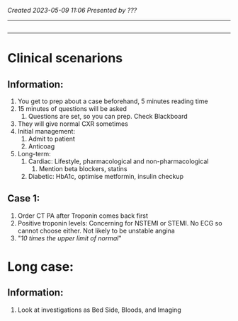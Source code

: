 *Created 2023-05-09 11:06*
*Presented by ???*

---
```toc
```
---
# Clinical scenarions
## Information:
1. You get to prep about a case beforehand, 5 minutes reading time
2. 15 minutes of questions will be asked
	1. Questions are set, so you can prep. Check Blackboard
3. They will give normal CXR sometimes
4. Initial management:
	1. Admit to patient
	2. Anticoag
5. Long-term:
	1. Cardiac: Lifestyle, pharmacological and non-pharmacological
		1. Mention beta blockers, statins
	2. Diabetic: HbA1c, optimise metformin, insulin checkup

## Case 1:
1. Order CT PA after Troponin comes back first
2. Positive troponin levels: Concerning for NSTEMI or STEMI. No ECG so cannot choose either. Not likely to be unstable angina
3. "*10 times the upper limit of normal*"

# Long case:
## Information:
1. Look at investigations as Bed Side, Bloods, and Imaging
